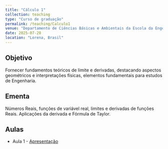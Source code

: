```yaml
---
title: "Cálculo 1"
collection: teaching
type: "Curso de graduação"
permalink: /teaching/Calculo1
venue: "Departamento de Ciências Básicas e Ambientais da Escola da Engenharia de Lorena"
date: 2025-07-28
location: "Lorena, Brasil"
---
```


## Objetivo
Fornecer fundamentos teóricos de limite e derivadas, destacando aspectos geométricos e interpretações físicas, elementos fundamentais para estudos de Engenharia.

## Ementa 
Números Reais, funções de variável real, limites e derivadas de funções Reais. Aplicações da derivada e Fórmula de Taylor.

## Aulas
* Aula 1 - [Apresentação](http://mmugnaine.github.io/files/paper1.pdf)
